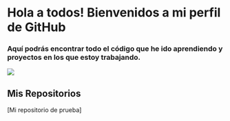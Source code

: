 # Hola a todos! Bienvenidos a mi perfil de GitHub


### Aquí podrás encontrar todo el código que he ido aprendiendo y proyectos en los que estoy trabajando.

![](https://media.licdn.com/dms/image/C4E1BAQHvxbLvipgkHw/company-background_10000/0?e=2159024400&v=beta&t=4N4YfyXG-uTZYZcKohwr2hnqTy4dZQbldG9jUhziP1c)

## Mis Repositorios

[Mi repositorio de prueba]
